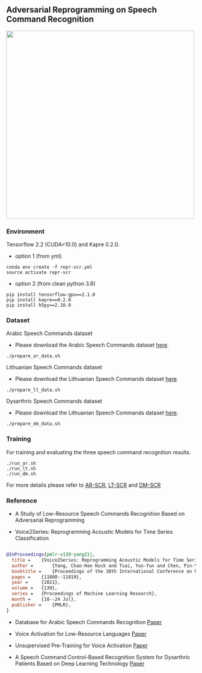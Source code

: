 ## Adversarial Reprogramming on Speech Command Recognition

<img src="https://github.com/dodohow1011/SpeechAdvReprogram/blob/main/illustration.png" width="500">

### Environment

Tensorflow 2.2 (CUDA=10.0) and Kapre 0.2.0. 

- option 1 (from yml)

```shell
conda env create -f repr-scr.yml
source activate repr-scr
```

- option 2 (from clean python 3.6)

```shell
pip install tensorflow-gpu==2.1.0
pip install kapre==0.2.0
pip install h5py==2.10.0
```

### Dataset

Arabic Speech Commands dataset

- Please download the Arabic Speech Commands dataset [here](https://github.com/ltkbenamer/AR_Speech_Database.git).

```shell
./prepare_ar_data.sh
```

Lithuanian Speech Commands dataset

- Please download the Lithuanian Speech Commands dataset [here](https://github.com/kolesov93/lt_speech_commands).

```shell
./prepare_lt_data.sh
```

Dysarthric Speech Commands dataset

- Please download the Lithuanian Speech Commands dataset [here](https://reurl.cc/a5vAG4).

```shell
./prepare_dm_data.sh
```

### Training

For training and evaluating the three speech command recognition results.

```shell
./run_ar.sh
./run_lt.sh
./run_dm.sh
```

For more details please refer to [AR-SCR](https://github.com/dodohow1011/SpeechAdvReprogram/blob/main/AR-SCR/main.py), [LT-SCR](https://github.com/dodohow1011/SpeechAdvReprogram/blob/main/LT-SCR/main.py) and [DM-SCR](https://github.com/dodohow1011/SpeechAdvReprogram/blob/main/DM-SCR/main.py)


### Reference

- A Study of Low-Resource Speech Commands Recognition Based on Adversarial Reprogramming

- Voice2Series: Reprogramming Acoustic Models for Time Series Classification


```bib

@InProceedings{pmlr-v139-yang21j,
  title = 	 {Voice2Series: Reprogramming Acoustic Models for Time Series Classification},
  author =       {Yang, Chao-Han Huck and Tsai, Yun-Yun and Chen, Pin-Yu},
  booktitle = 	 {Proceedings of the 38th International Conference on Machine Learning},
  pages = 	 {11808--11819},
  year = 	 {2021},
  volume = 	 {139},
  series = 	 {Proceedings of Machine Learning Research},
  month = 	 {18--24 Jul},
  publisher =    {PMLR},
}

```

- Database for Arabic Speech Commands Recognition [Paper](https://www.researchgate.net/publication/346962582_Database_for_Arabic_Speech_Commands_Recognition)

- Voice Activation for Low-Resource Languages [Paper](https://www.mdpi.com/2076-3417/11/14/6298)

- Unsupervised Pre-Training for Voice Activation [Paper](https://www.mdpi.com/2076-3417/10/23/8643)

- A Speech Command Control-Based Recognition System for Dysarthric Patients Based on Deep Learning Technology [Paper](https://www.mdpi.com/2076-3417/11/6/2477)
